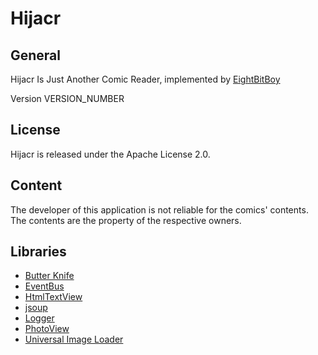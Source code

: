 # Hijacr

## General

Hijacr Is Just Another Comic Reader, implemented by [EightBitBoy](https://github.com/EightBitBoy/hijacr)

Version VERSION_NUMBER

## License

Hijacr is released under the Apache License 2.0.

## Content

The developer of this application is not reliable for the comics' contents. The contents are the
property of the respective owners.

## Libraries

- [Butter Knife](https://github.com/JakeWharton/butterknife)
- [EventBus](https://github.com/greenrobot/EventBus)
- [HtmlTextView](https://github.com/sufficientlysecure/html-textview)
- [jsoup](https://github.com/jhy/jsoup/)
- [Logger](https://github.com/orhanobut/logger)
- [PhotoView](https://github.com/chrisbanes/PhotoView)
- [Universal Image Loader](https://github.com/nostra13/Android-Universal-Image-Loader)
